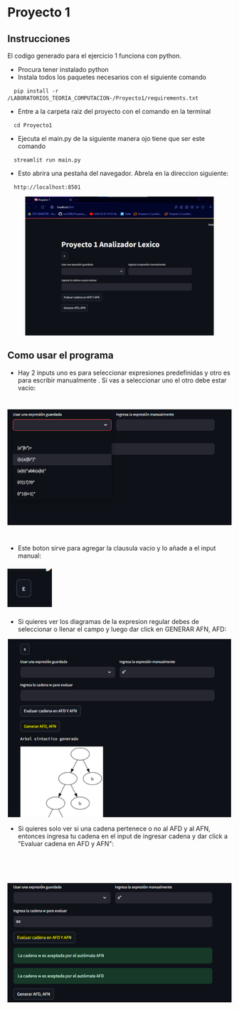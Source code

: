 # Proyecto 1

## Instrucciones
El codigo generado para el ejercicio 1 funciona con python. 
- Procura tener instalado python
- Instala todos los paquetes necesarios con el siguiente comando
```
  pip install -r /LABORATORIOS_TEORIA_COMPUTACION-/Proyecto1/requirements.txt
```
- Entre a la carpeta raiz del proyecto con el comando en la terminal
```
  cd Proyecto1
```

- Ejecuta el main.py de la siguiente manera ojo tiene que ser este comando
```
  streamlit run main.py
```

- Esto abrira una pestaña del navegador. Abrela en la direccion siguiente:
```
  http://localhost:8501
```
<img src="Instructions\Captura_inicio.png"  style="object-fit: contain; width: 1000px; height: 312px;"/>

## Como usar el programa

- Hay 2 inputs uno es para seleccionar expresiones predefinidas y otro es para escribir manualmente . Si vas a seleccionar uno el otro debe estar vacio:

<img src="Instructions\captura_inputs.png"  style="object-fit: contain; width: 1000px; height: 312px;"/>

- Este boton sirve para agregar la clausula vacio y lo añade a el input manual:

<img src="Instructions\boton.png"  style="object-fit: contain; width: 100px; height: 100px;"/>

- Si quieres ver los diagramas de la expresion regular debes de seleccionar o llenar el campo y luego dar click en GENERAR AFN, AFD:

<img src="Instructions\generar AFD AFN.png"  style="object-fit: contain; width: 600px; height: 400px;"/>

- Si quieres solo ver si una cadena pertenece o no al AFD y al AFN, entonces ingresa tu cadena en el input de ingresar cadena y dar click a "Evaluar cadena en AFD y AFN":

<img src="Instructions\evaluar.png"  style="object-fit: contain; width: 600px; height: 400px;"/>
